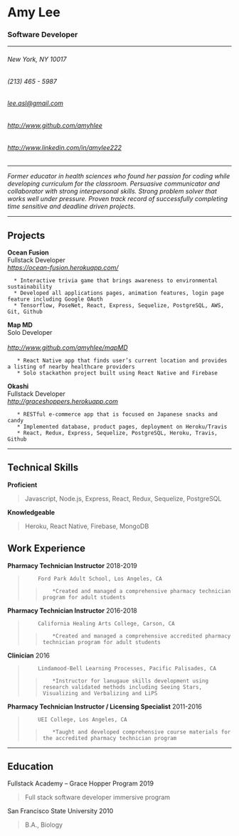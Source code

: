 
# Amy Lee
### Software Developer

-------------------
###### New York, NY 10017
###### \(213\) 465 - 5987
###### lee.asl@gmail.com<br />
###### http://www.github.com/amyhlee
###### http://www.linkedin.com/in/amylee222


-------------------

*Former educator in health sciences who found her passion for coding while developing curriculum for the classroom. Persuasive communicator and collaborator with strong interpersonal skills. Strong problem solver that works well under pressure. Proven track record of successfully completing time sensitive and deadline driven projects.*

---------------------------
## Projects

  **Ocean Fusion**<br />
     Fullstack Developer<br />
    *https://ocean-fusion.herokuapp.com/*

	  *	Interactive trivia game that brings awareness to environmental sustainability
	  *	Developed all applications pages, animation features, login page feature including Google OAuth
	  *	Tensorflow, PoseNet, React, Express, Sequelize, PostgreSQL, AWS, Git, Github
	
  **Map MD**<br />
     Solo Developer<br />	
    *http://www.github.com/amyhlee/mapMD*

	   * React Native app that finds user’s current location and provides a listing of nearby healthcare providers
	   * Solo stackathon project built using React Native and Firebase
	
   **Okashi**<br />
      Fullstack Developer<br />
     *http://graceshoppers.herokuapp.com*

	   * RESTful e-commerce app that is focused on Japanese snacks and candy
	   * Implemented database, product pages, deployment on Heroku/Travis
	   * React, Redux, Express, Sequelize, PostgreSQL, Heroku, Travis, Github
-------------------------------
## Technical Skills

**Proficient**
> Javascript, Node.js, Express, React, Redux, Sequelize, PostgreSQL

**Knowledgeable**
> Heroku, React Native, Firebase, MongoDB


## Work Experience

**Pharmacy Technician Instructor** 2018-2019<br />	
>	      Ford Park Adult School, Los Angeles, CA
>>	  	  *Created and managed a comprehensive pharmacy technician program for adult students
	
	
**Pharmacy Technician Instructor** 2016-2018<br />
>		  California Healing Arts College, Carson, CA
>>		  *Created and managed a comprehensive accredited pharmacy technician program for adult students
	
	
**Clinician** 2016 <br />
>		  Lindamood-Bell Learning Processes, Pacific Palisades, CA
>>		  *Instructor for lanugaue skills development using research validated methods including Seeing Stars, 		           Visualizing and Verbalizing and LiPS
	
	
**Pharmacy Technician Instructor / Licensing Specialist** 2011-2016<br />
>		  UEI College, Los Angeles, CA
>>		  *Taught and developed comprehensive course materials for the accredited pharmacy technician program
	
--------------------------------


## Education

Fullstack Academy – Grace Hopper Program 2019<br />
> Full stack software developer immersive program

San Francisco State University 2010<br />
> B.A., Biology







<!-- ### Footer

Last updated: May 2013 -->


